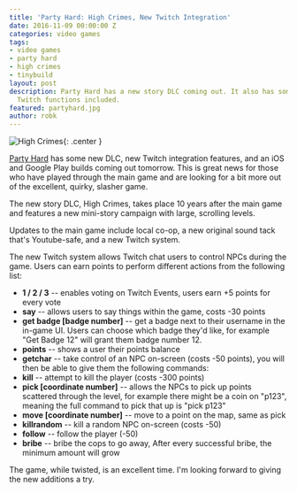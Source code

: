 ```yaml
---
title: 'Party Hard: High Crimes, New Twitch Integration'
date: 2016-11-09 00:00:00 Z
categories: video games
tags:
- video games
- party hard
- high crimes
- tinybuild
layout: post
description: Party Hard has a new story DLC coming out. It also has some interactive
  Twitch functions included.
featured: partyhard.jpg
author: robk
---
```


![High Crimes](/images/partyhard/highcrimes.gif){: .center }

[Party Hard](http://store.steampowered.com/agecheck/app/356570/) has some new DLC, new Twitch integration features, and an iOS and Google Play builds coming out tomorrow. This is great news for those who have played through the main game and are looking for a bit more out of the excellent, quirky, slasher game.

The new story DLC, High Crimes, takes place 10 years after the main game and features a new mini-story campaign with large, scrolling levels.

Updates to the main game include local co-op, a new original sound tack that's Youtube-safe, and a new Twitch system.

The new Twitch system allows Twitch chat users to control NPCs during the game. Users can earn points to perform different actions from the following list:

* **1 / 2 / 3** -- enables voting on Twitch Events, users earn +5 points for every vote
* **say** -- allows users to say things within the game, costs -30 points
* **get badge [badge number]** -- get a badge next to their username in the in-game UI. Users can choose which badge they'd like, for example "Get Badge 12"  will grant them badge number 12.
* **points** -- shows a user their points balance
* **getchar** -- take control of an NPC on-screen (costs -50 points), you will then be able to give them the following commands:
* **kill** -- attempt to kill the player (costs -300 points)
* **pick [coordinate number]** -- allows the NPCs to pick up points scattered through the level, for example there might be a coin on "p123", meaning the full command to pick that up is "pick p123"
* **move [coordinate number]** -- move to a point on the map, same as pick
* **killrandom** -- kill a random NPC on-screen (costs -50)
* **follow** -- follow the player (-50)
* **bribe** -- bribe the cops to go away, After every successful bribe, the minimum amount will grow

The game, while twisted, is an excellent time. I'm looking forward to giving the new additions a try.
